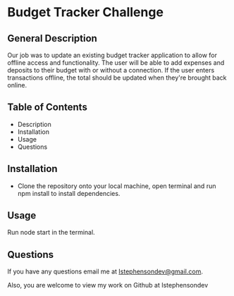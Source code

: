 # Budget Tracker Challenge

## General Description

Our job was to update an existing budget tracker application to allow for offline access and functionality. The user will be able to add expenses and deposits to their budget with or without a connection. If the user enters transactions offline, the total should be updated when they're brought back online.

## Table of Contents 

- Description
- Installation
- Usage
- Questions

## Installation

- Clone the repository onto your local machine, open terminal and run npm install to install dependencies.

## Usage

Run node start in the terminal.

## Questions 

If you have any questions email me at Istephensondev@gmail.com.

Also, you are welcome to view my work on Github at Istephensondev




